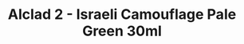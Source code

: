---
layout: product
title: "Alclad 2 - Israeli Camouflage Pale Green 30ml"
price: "TBA" 
desc: "Metalizer boja"
img_path: "/assets/img/ALCE601.jpg"
brand: "N/A"
available: false
special_offer: false
new: false
soon: false
cat: "040000"
subcat: "040300"
subsubcat: "0N/A"
sifra: "ALCE601"
popular: false
---